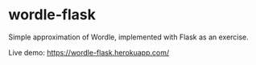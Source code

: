 # wordle-flask
Simple approximation of Wordle, implemented with Flask as an exercise.

Live demo: https://wordle-flask.herokuapp.com/

